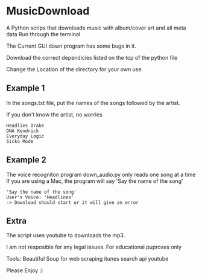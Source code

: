 # MusicDownload

A Python scrips that downloads music with album/cover art and all meta data
Run through the terminal

The Current GUI down program has some bugs in it. 

Download the correct dependicies listed on the top of the python file

Change the Location of the directory for your own use

## Example 1

In the songs.txt file, put the names of the songs followed by the artist.

If you don't know the artist, no worries

```
Headlies Drake
DNA Kendrick
Everyday Logic
Sicko Mode
```
## Example 2

The voice recogniton program down_audio.py only reads one song at a time
If you are using a Mac, the program will say 'Say the name of the song'

```
'Say the name of the song'
User's Voice: 'Headlines'
-> Download should start or it will give an error
```

## Extra
The script uses youtube to downloads the mp3.

I am not resposible for any legal issues. For educational puproses only

Tools:
Beautiful Soup for web scraping
itunes search api
youtube


Please Enjoy :)
